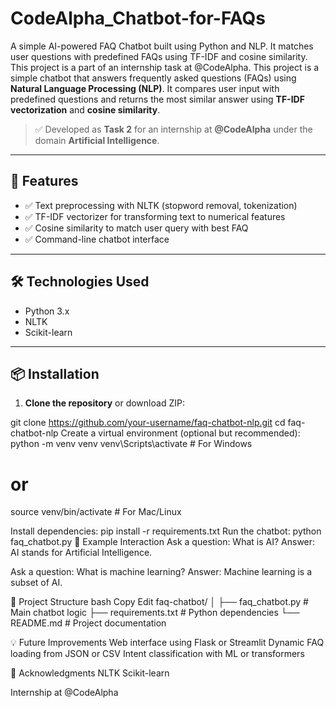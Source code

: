 # CodeAlpha_Chatbot-for-FAQs
A simple AI-powered FAQ Chatbot built using Python and NLP. It matches user questions with predefined FAQs using TF-IDF and cosine similarity. This project is a part of an internship task at @CodeAlpha.
This project is a simple chatbot that answers frequently asked questions (FAQs) using **Natural Language Processing (NLP)**. It compares user input with predefined questions and returns the most similar answer using **TF-IDF vectorization** and **cosine similarity**.

> ✅ Developed as **Task 2** for an internship at **@CodeAlpha** under the domain **Artificial Intelligence**.

---

## 🚀 Features

- ✅ Text preprocessing with NLTK (stopword removal, tokenization)
- ✅ TF-IDF vectorizer for transforming text to numerical features
- ✅ Cosine similarity to match user query with best FAQ
- ✅ Command-line chatbot interface

---

## 🛠️ Technologies Used

- Python 3.x
- NLTK
- Scikit-learn

---

## 📦 Installation

1. **Clone the repository** or download ZIP:

git clone https://github.com/your-username/faq-chatbot-nlp.git
cd faq-chatbot-nlp
Create a virtual environment (optional but recommended):
python -m venv venv
venv\Scripts\activate   # For Windows
# or
source venv/bin/activate  # For Mac/Linux

Install dependencies:
pip install -r requirements.txt
Run the chatbot:
python faq_chatbot.py
🧪 Example Interaction
Ask a question: What is AI?
Answer: AI stands for Artificial Intelligence.

Ask a question: What is machine learning?
Answer: Machine learning is a subset of AI.

📝 Project Structure
bash
Copy
Edit
faq-chatbot/
│
├── faq_chatbot.py         # Main chatbot logic
├── requirements.txt       # Python dependencies
└── README.md              # Project documentation

💡 Future Improvements
Web interface using Flask or Streamlit
Dynamic FAQ loading from JSON or CSV
Intent classification with ML or transformers

🙌 Acknowledgments
NLTK
Scikit-learn

Internship at @CodeAlpha
